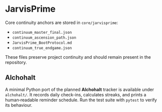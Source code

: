 # JarvisPrime

Core continuity anchors are stored in `core/jarvisprime`:

- `continuum_master_final.json`
- `continuum_ascension_path.json`
- `JarvisPrime_BootProtocol.md`
- `continuum_true_endgame.json`

These files preserve project continuity and should remain present in the repository.

## Alchohalt

A minimal Python port of the planned **Alchohalt** tracker is available under
`alchohalt/`.  It records daily check-ins, calculates streaks, and prints a
human‑readable reminder schedule.  Run the test suite with `pytest` to verify
its behaviour.
